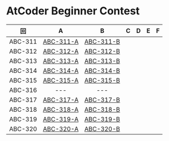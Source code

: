 # AtCoder Beginner Contest

| 回 | A | B | C | D | E | F |
|:---:|:---:|:---:|:---:|:---:|:---:|:---:|
| ABC-311 | [ABC-311-A](ABC-311-A.py) | [ABC-311-B](ABC-311-B.py) |  |  |  |  |
| ABC-312 | [ABC-312-A](ABC-312-A.py) | [ABC-312-B](ABC-312-B.py) |  |  |  |  |
| ABC-313 | [ABC-313-A](ABC-313-A.py) | [ABC-313-B](ABC-313-B.py) |  |  |  |  |
| ABC-314 | [ABC-314-A](ABC-314-A.py) | [ABC-314-B](ABC-314-B.py) |  |  |  |  |
| ABC-315 | [ABC-315-A](ABC-315-A.py) | [ABC-315-B](ABC-315-B.py) |  |  |  |  |
| ABC-316 | --- | --- |  |  |  |  |
| ABC-317 | [ABC-317-A](ABC-317-A.py) | [ABC-317-B](ABC-317-B.py) |  |  |  |  |
| ABC-318 | [ABC-318-A](ABC-318-A.py) | [ABC-318-B](ABC-318-B.py) |  |  |  |  |
| ABC-319 | [ABC-319-A](ABC-319-A.py) | [ABC-319-B](ABC-319-B.py) |  |  |  |  |
| ABC-320 | [ABC-320-A](ABC-320-A.py) | [ABC-320-B](ABC-320-B.py) |  |  |  |  |
